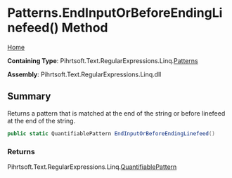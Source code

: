 # Patterns\.EndInputOrBeforeEndingLinefeed\(\) Method

[Home](../../../../../../README.md)

**Containing Type**: Pihrtsoft\.Text\.RegularExpressions\.Linq\.[Patterns](../README.md)

**Assembly**: Pihrtsoft\.Text\.RegularExpressions\.Linq\.dll

## Summary

Returns a pattern that is matched at the end of the string or before linefeed at the end of the string\.

```csharp
public static QuantifiablePattern EndInputOrBeforeEndingLinefeed()
```

### Returns

Pihrtsoft\.Text\.RegularExpressions\.Linq\.[QuantifiablePattern](../../QuantifiablePattern/README.md)

